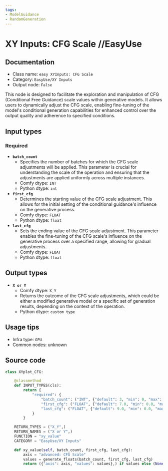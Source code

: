 ```yaml
---
tags:
- ModelGuidance
- RandomGeneration
---
```


# XY Inputs: CFG Scale //EasyUse
## Documentation
- Class name: `easy XYInputs: CFG Scale`
- Category: `EasyUse/XY Inputs`
- Output node: `False`

This node is designed to facilitate the exploration and manipulation of CFG (Conditional Free Guidance) scale values within generative models. It allows users to dynamically adjust the CFG scale, enabling fine-tuning of the model's conditional generation capabilities for enhanced control over the output quality and adherence to specified conditions.
## Input types
### Required
- **`batch_count`**
    - Specifies the number of batches for which the CFG scale adjustments will be applied. This parameter is crucial for understanding the scale of the operation and ensuring that the adjustments are applied uniformly across multiple instances.
    - Comfy dtype: `INT`
    - Python dtype: `int`
- **`first_cfg`**
    - Determines the starting value of the CFG scale adjustment. This allows for the initial setting of the conditional guidance's influence on the generative process.
    - Comfy dtype: `FLOAT`
    - Python dtype: `float`
- **`last_cfg`**
    - Sets the ending value of the CFG scale adjustment. This parameter enables the fine-tuning of the CFG scale's influence on the generative process over a specified range, allowing for gradual adjustments.
    - Comfy dtype: `FLOAT`
    - Python dtype: `float`
## Output types
- **`X or Y`**
    - Comfy dtype: `X_Y`
    - Returns the outcome of the CFG scale adjustments, which could be either a modified generative model or a specific set of generation results, depending on the context of the operation.
    - Python dtype: `custom type`
## Usage tips
- Infra type: `GPU`
- Common nodes: unknown


## Source code
```python
class XYplot_CFG:

    @classmethod
    def INPUT_TYPES(cls):
        return {
            "required": {
                "batch_count": ("INT", {"default": 3, "min": 0, "max": 50}),
                "first_cfg": ("FLOAT", {"default": 7.0, "min": 0.0, "max": 100.0}),
                "last_cfg": ("FLOAT", {"default": 9.0, "min": 0.0, "max": 100.0}),
            }
        }

    RETURN_TYPES = ("X_Y",)
    RETURN_NAMES = ("X or Y",)
    FUNCTION = "xy_value"
    CATEGORY = "EasyUse/XY Inputs"

    def xy_value(self, batch_count, first_cfg, last_cfg):
        axis = "advanced: CFG Scale"
        values = generate_floats(batch_count, first_cfg, last_cfg)
        return ({"axis": axis, "values": values},) if values else (None,)

```
